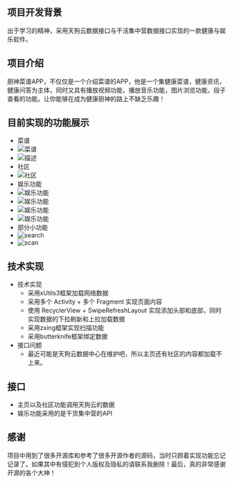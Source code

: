 ## 项目开发背景
出于学习的精神，采用天狗云数据接口与干活集中营数据接口实现的一款健康与娱乐软件。

## 项目介绍
厨神菜谱APP，不仅仅是一个介绍菜谱的APP，他是一个集健康菜谱，健康资讯，健康问答为主体，同时又具有播放视频功能，播放音乐功能，图片浏览功能，段子查看的功能。让你能够在成为健康厨神的路上不缺乏乐趣！

## 目前实现的功能展示
- 菜谱
- ![菜谱](images/home.png)
- ![描述](images/food_detail.png)
- 社区
- ![社区](images/Community.png)
- 娱乐功能
- ![娱乐功能](images/meitu.png)
- ![娱乐功能](images/yinyue.png)
- ![娱乐功能](images/duanzi.png)
- ![娱乐功能](images/shipin.png)
- 部分小功能
- ![search](images/search.png)
- ![scan](images/scan.png)

## 技术实现
- 技术实现
    + 采用xUtils3框架加载网络数据
    + 采用多个 Activity + 多个 Fragment 实现页面内容
    + 使用 RecyclerView + SwipeRefreshLayout 实现添加头部和底部，同时实现数据的下拉刷新和上拉加载数据
    + 采用zxing框架实现扫描功能
    + 采用butterknife框架绑定数据
- 接口问题
    + 最近可能是天狗云数据中心在维护吧，所以主页还有社区的内容都加载不上来。

## 接口
- 主页以及社区功能调用天狗云的数据
- 娱乐功能采用的是干货集中营的API

## 感谢
项目中用到了很多开源库和参考了很多开源作者的源码，当时只顾着实现功能忘记记录了。如果其中有侵犯到个人版权及隐私的请联系我删除！最后，真的非常感谢开源的各个大神！

